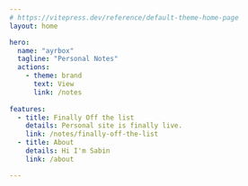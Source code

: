 ```yaml
---
# https://vitepress.dev/reference/default-theme-home-page
layout: home

hero:
  name: "ayrbox"
  tagline: "Personal Notes" 
  actions:
    - theme: brand
      text: View 
      link: /notes
    
features:
  - title: Finally Off the list 
    details: Personal site is finally live.
    link: /notes/finally-off-the-list
  - title: About 
    details: Hi I'm Sabin
    link: /about

---
```


